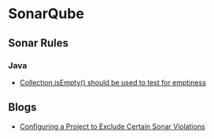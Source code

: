 # SonarQube

## Sonar Rules

### Java

* [Collection.isEmpty() should be used to test for emptiness](https://rules.sonarsource.com/java/RSPEC-1155)

## Blogs

* [Configuring a Project to Exclude Certain Sonar Violations](https://www.baeldung.com/sonar-exclude-violations)
